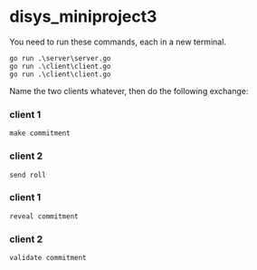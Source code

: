 # disys_miniproject3

You need to run these commands, each in a new terminal.

```
go run .\server\server.go
go run .\client\client.go
go run .\client\client.go
```

Name the two clients whatever, then do the following exchange:

### client 1

```
make commitment
```

### client 2

```
send roll
```

### client 1

```
reveal commitment
```

### client 2

```
validate commitment
```
